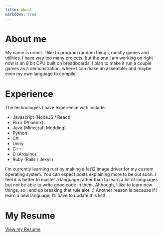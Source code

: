 ```yaml
---
title: About
markdown: true
---
```


# About me

My name is oriont. I like to program random things, mostly games and utilities.
I have way too many projects, but the one I am working on right now is an 8 bit CPU built on breadboards.
I plan to make it run a couple games as a demonstration, where I can make an assembler and maybe even my own language to compile.

# Experience

The technologies I have experience with include:

- Javascript (NodeJS / React)
- Elixir (Phoenix)
- Java (Minecraft Modding)
- Python
- C#
- Unity
- C++
- C (Arduino)
- Ruby (Rails / Jekyll)

I'm currently learning rust by making a fat12 image driver for my custom operating system.
You can expect posts explaining more to be out soon.
I feel it is better to master a language rather than to learn a lot of languages but not be able to write good code in them.
Although, I like to learn new things, so I end up breaking that rule alot. :)
Another reason is because if I learn a new language, I'll have to update this list!

# My Resume

<a class="text-green-500 text-2xl font-bold" href="/resume">View my Resume</a>
